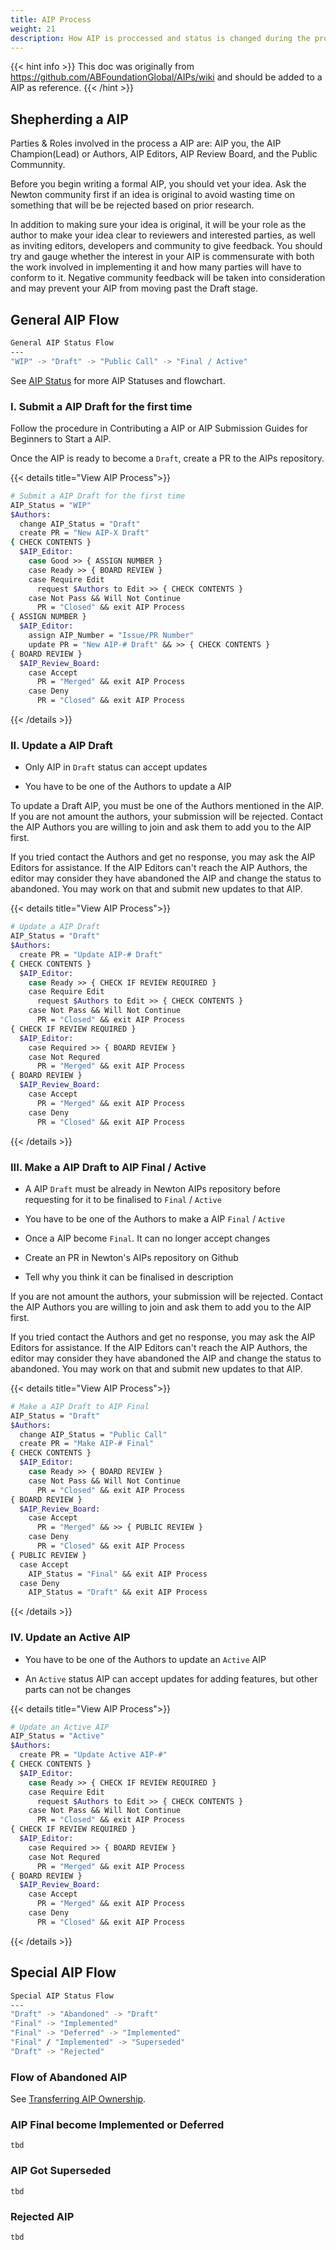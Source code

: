 ```yaml
---
title: AIP Process
weight: 21
description: How AIP is proccessed and status is changed during the process
---
```


{{< hint info >}}
This doc was originally from https://github.com/ABFoundationGlobal/AIPs/wiki and should be added to a AIP as reference.
{{< /hint >}}

## Shepherding a AIP

Parties & Roles involved in the process a AIP are: AIP you, the AIP Champion(Lead) or Authors, AIP Editors, AIP Review Board, and the Public Communnity.

Before you begin writing a formal AIP, you should vet your idea. Ask the Newton community first if an idea is original to avoid wasting time on something that will be be rejected based on prior research.

In addition to making sure your idea is original, it will be your role as the author to make your idea clear to reviewers and interested parties, as well as inviting editors, developers and community to give feedback. You should try and gauge whether the interest in your AIP is commensurate with both the work involved in implementing it and how many parties will have to conform to it. Negative community feedback will be taken into consideration and may prevent your AIP from moving past the Draft stage.

## General AIP Flow

```bash
General AIP Status Flow
---
"WIP" -> "Draft" -> "Public Call" -> "Final / Active"
```

See [AIP Status](aip-status.md) for more AIP Statuses and flowchart.

### I. Submit a AIP Draft for the first time

Follow the procedure in Contributing a AIP or AIP Submission Guides for Beginners to Start a AIP.

Once the AIP is ready to become a `Draft`, create a PR to the AIPs repository.

{{< details title="View AIP Process">}}

```bash --simplified
# Submit a AIP Draft for the first time
AIP_Status = "WIP"
$Authors:
  change AIP_Status = "Draft"
  create PR = "New AIP-X Draft"
{ CHECK CONTENTS }
  $AIP_Editor:
    case Good >> { ASSIGN NUMBER }
    case Ready >> { BOARD REVIEW }
    case Require Edit
      request $Authors to Edit >> { CHECK CONTENTS }
    case Not Pass && Will Not Continue
      PR = "Closed" && exit AIP Process
{ ASSIGN NUMBER }
  $AIP_Editor:
    assign AIP_Number = "Issue/PR Number"
    update PR = "New AIP-# Draft" && >> { CHECK CONTENTS }
{ BOARD REVIEW }
  $AIP_Review_Board:
    case Accept
      PR = "Merged" && exit AIP Process
    case Deny
      PR = "Closed" && exit AIP Process
```

{{< /details >}}

### II. Update a AIP Draft

- Only AIP in `Draft` status can accept updates

- You have to be one of the Authors to update a AIP

To update a Draft AIP, you must be one of the Authors mentioned in the AIP. If you are not amount the authors, your submission will be rejected. Contact the AIP Authors you are willing to join and ask them to add you to the AIP first.

If you tried contact the Authors and get no response, you may ask the AIP Editors for assistance. If the AIP Editors can't reach the AIP Authors, the editor may consider they have abandoned the AIP and change the status to abandoned. You may work on that and submit new updates to that AIP.

{{< details title="View AIP Process">}}

```bash --simplified
# Update a AIP Draft
AIP_Status = "Draft"
$Authors:
  create PR = "Update AIP-# Draft"
{ CHECK CONTENTS }
  $AIP_Editor:
    case Ready >> { CHECK IF REVIEW REQUIRED }
    case Require Edit
      request $Authors to Edit >> { CHECK CONTENTS }
    case Not Pass && Will Not Continue
      PR = "Closed" && exit AIP Process
{ CHECK IF REVIEW REQUIRED }
  $AIP_Editor:
    case Required >> { BOARD REVIEW }
    case Not Requred
      PR = "Merged" && exit AIP Process
{ BOARD REVIEW }
  $AIP_Review_Board:
    case Accept
      PR = "Merged" && exit AIP Process
    case Deny
      PR = "Closed" && exit AIP Process
```

{{< /details >}}

### III. Make a AIP Draft to AIP Final / Active

- A AIP `Draft` must be already in Newton AIPs repository before requesting for it to be finalised to `Final` / `Active`

- You have to be one of the Authors to make a AIP `Final` / `Active`

- Once a AIP become `Final`. It can no longer accept changes

- Create an PR in Newton's AIPs repository on Github

- Tell why you think it can be finalised in description

If you are not amount the authors, your submission will be rejected. Contact the AIP Authors you are willing to join and ask them to add you to the AIP first.

If you tried contact the Authors and get no response, you may ask the AIP Editors for assistance. If the AIP Editors can't reach the AIP Authors, the editor may consider they have abandoned the AIP and change the status to abandoned. You may work on that and submit new updates to that AIP.

{{< details title="View AIP Process">}}

```bash --simplified
# Make a AIP Draft to AIP Final
AIP_Status = "Draft"
$Authors:
  change AIP_Status = "Public Call"
  create PR = "Make AIP-# Final"
{ CHECK CONTENTS }
  $AIP_Editor:
    case Ready >> { BOARD REVIEW }
    case Not Pass && Will Not Continue
      PR = "Closed" && exit AIP Process
{ BOARD REVIEW }
  $AIP_Review_Board:
    case Accept
      PR = "Merged" && >> { PUBLIC REVIEW }
    case Deny
      PR = "Closed" && exit AIP Process
{ PUBLIC REVIEW }
  case Accept
    AIP_Status = "Final" && exit AIP Process
  case Deny
    AIP_Status = "Draft" && exit AIP Process
```

{{< /details >}}

### IV. Update an Active AIP

- You have to be one of the Authors to update an `Active` AIP

- An `Active` status AIP can accept updates for adding features, but other parts can not be changes

{{< details title="View AIP Process">}}

```bash --simplified
# Update an Active AIP
AIP_Status = "Active"
$Authors:
  create PR = "Update Active AIP-#"
{ CHECK CONTENTS }
  $AIP_Editor:
    case Ready >> { CHECK IF REVIEW REQUIRED }
    case Require Edit
      request $Authors to Edit >> { CHECK CONTENTS }
    case Not Pass && Will Not Continue
      PR = "Closed" && exit AIP Process
{ CHECK IF REVIEW REQUIRED }
  $AIP_Editor:
    case Required >> { BOARD REVIEW }
    case Not Requred
      PR = "Merged" && exit AIP Process
{ BOARD REVIEW }
  $AIP_Review_Board:
    case Accept
      PR = "Merged" && exit AIP Process
    case Deny
      PR = "Closed" && exit AIP Process
```

{{< /details >}}

## Special AIP Flow

```bash
Special AIP Status Flow
---
"Draft" -> "Abandoned" -> "Draft"
"Final" -> "Implemented"
"Final" -> "Deferred" -> "Implemented"
"Final" / "Implemented" -> "Superseded"
"Draft" -> "Rejected"
```

### Flow of Abandoned AIP

See [Transferring AIP Ownership](transfer-aip-ownership.md).

### AIP Final become Implemented or Deferred

`tbd`

### AIP Got Superseded

`tbd`

### Rejected AIP

`tbd`

